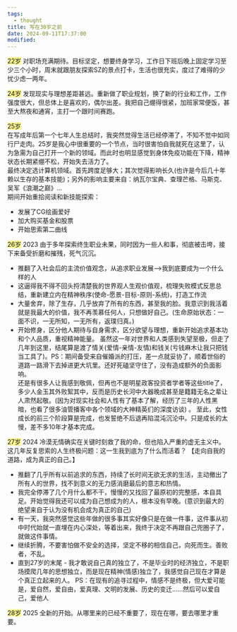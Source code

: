 ```yaml
---
tags:
  - thought
title: 写在30岁之前
date: 2024-09-11T17:37:00
modified:
---
```

<span style="background:#fff88f">22岁</span> 
对职场充满期待。目标坚定，想要终身学习，工作日下班后晚上固定学习至少三个小时，周末就跟朋友探索SZ的景点打卡，生活也很充实，度过了难得的少忧少虑一两年。 

<span style="background:#fff88f">24岁</span> 
发现现实与理想差距甚远。重新做了职业规划，换了新的行业和工作，工作强度很大，但总体上是喜欢的，偶尔出差。我把自己绷得很紧，加班家常便饭，甚至大熬夜和通宵，主打一个跟时间赛跑。

<span style="background:#fff88f">25岁</span>   
在写成年后第一个七年人生总结时，我突然觉得生活已经停滞了，不知不觉中如同行尸走肉。25岁是我心中很重要的一个节点，当时很害怕自我就死在这里了，认为急需为自己打开一个新的领域。而此时也明显感觉到身体免疫功能在下降，精神状态长期紧绷不松，开始失去活力了。    
最终决定选计算机领域。首先跨度足够大；其次觉得影响长久(也许是今后几十年赖以生存的基本技能)；另外的影响主要来自：纳瓦尔宝典、查理芒格、马斯克、吴军《浪潮之巅》...    
期间开始重拾阅读和新技能探索：
- 发展了CG绘画爱好
- 加大购买基金和股票
- 开始思索第二曲线

<span style="background:#fff88f">26岁</span>    2023
由于多年探索终生职业未果，同时因为一些人和事，彻底被击垮，接下来备受折磨和摧残，死气沉沉。
- 推翻了入社会后的主流价值观念，从追求职业发展-->我到底要成为一个什么样的人
- 这逼得我不得不回头捋清楚我的世界观人生观价值观，梳理失败模式反思总结，重新建立内在精神秩序(使命-愿景-目标-原则-系统)，打造工作流
- 大量舍弃，除了生存，几乎放弃了所有的东西，甚至我的脸。我意识到我活着就是我最大的价值，我不再羡慕任何人，只想做好自己。(生命原始状态：一面不识，一无所知，一无所有，返璞归真。)
- 开始修身，区分他人期待与自身需求，区分欲望与理想，重新开始追求基本功和个人品质，重视精神能量。
虽然这一年对世界和人类感到失望至极，但走了几年到这里，结尾算是渡了情关(爱情-亲情-友情)和钱关(亏钱麻木让我只把钱当工具了)。PS：期间备受来自催婚派的打压，差一点就妥协了，顺着世俗的道路一路滑下去掉进更大坑里。还好死磕坚守住了，没有造成额外的负面影响。  
还是有很多人让我感到敬佩，但再也不是明星政客投资者学者等这些title了，多少人金玉其外败絮其中，反而是历史长河中大器晚成甚至是籍籍无名之辈让人肃然起敬。(因为对现实社会和人性有了基本了解，经历了三年的人性黑暗，也看了很多油管播客中各个领域的大神精英们的深度访谈) 。
至此，女性成长的前三个阶段算是完成，也发誓绝不后退再陷混沌沉沦中。只是成长的太慢，差不多10年才基本完成。

<span style="background:#fff88f">27岁</span>    2024
冷漠无情确实在关键时刻救了我的命，但也陷入严重的虚无主义中。这几年反复思索的人生终极问题：这一生我到底为了什么而活着？
【走向自我的道路，成为真正的自己。】
- 推翻了几乎所有以前追求的东西，持续了长时间无欲无求的生活，主动撤出了所有人的世界，找不到意义的无力感消磨最后的意志和热情。
- 我完全停滞了几个月什么都不干，慢慢的又找回了最原初的完整感，本自具足。开始觉得我还可以成为自己想成为的人，根本没有早晚。(意识到最大的绝望来自于认为没有机会成为真正的自己)
- 有一天，我突然感觉这些年做的很多事其实好像只是在做一件事，这件事从初中时代始就一直埋在内心深处，等着出来，我终于决定不再跟自己兜圈子了，就做这件事情。
- 继续折腾，不要害怕做不安全的选择，坚定不移的相信自己，向死而生。善败者，不乱。
- 直到27岁的末尾 - 我才敢说自己真的独立了，不是毕业时的经济独立，不是职场摸爬几年的思想独立，而是现在精神(情感)独立了，我感觉自己现在才算是个真正立起来的人。
PS：在现有的追寻过程中，情感不是终极，但大爱可能是，爱自然，爱自由，爱真理、文明的发展、历史的变迁......然后可以爱自己，爱他人

<span style="background:#fff88f">28岁</span>   2025
全新的开始。从哪里来的已经不重要了，现在在哪，要去哪里才重要。
